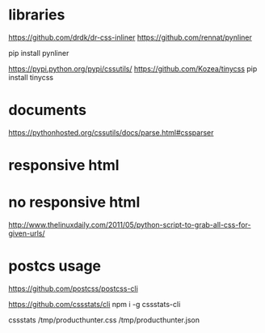 # libraries
https://github.com/drdk/dr-css-inliner
https://github.com/rennat/pynliner

pip install pynliner

https://pypi.python.org/pypi/cssutils/
https://github.com/Kozea/tinycss
pip install tinycss

# documents
https://pythonhosted.org/cssutils/docs/parse.html#cssparser

# responsive html


# no responsive html
http://www.thelinuxdaily.com/2011/05/python-script-to-grab-all-css-for-given-urls/


# postcs usage
https://github.com/postcss/postcss-cli


https://github.com/cssstats/cli
npm i -g cssstats-cli

cssstats /tmp/producthunter.css  /tmp/producthunter.json

